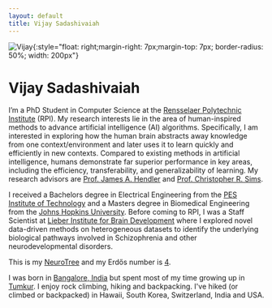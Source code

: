 ```yaml
---
layout: default
title: Vijay Sadashivaiah
---
```


![Vijay]({{site.url}}/assets/images/avatar.jpeg){:style="float: right;margin-right: 7px;margin-top: 7px; border-radius: 50%; width: 200px"}

# Vijay Sadashivaiah

I&rsquo;m a PhD Student in Computer Science at the [Rensselaer Polytechnic Institute](https://www.rpi.edu/) (RPI). My research interests lie in the area of human-inspired methods to advance artificial intelligence (AI) algorithms. Specifically, I am interested in exploring how the human brain abstracts away knowledge from one context/environment and later uses it to learn quickly and efficiently in new contexts. Compared to existing methods in artificial intelligence, humans demonstrate far superior performance in key areas, including the efficiency, transferability, and generalizability of learning. My research advisors are [Prof. James A. Hendler](https://www.cs.rpi.edu/~hendler/) and [Prof. Christopher R. Sims](https://faculty.rpi.edu/node/36200). 

I received a Bachelors degree in Electrical Engineering from the [PES Institute of Technology](https://pes.edu) and a Masters degree in Biomedical Engineering from the [Johns Hopkins University](https://jhu.edu). Before coming to RPI,  I was a Staff Scientist at [Lieber Institute for Brain Development](https://www.libd.org) where I explored novel data-driven methods on heterogeneous datasets to identify the underlying biological pathways involved in Schizophrenia and other neurodevelopmental disorders.

This is my [NeuroTree](https://neurotree.org/neurotree/tree.php?pid=184853) and my Erdős number is [4](https://www.csauthors.net/distance/vijay-sadashivaiah/paul-erdos).

I was born in [Bangalore, India](https://en.wikipedia.org/wiki/Bangalore) but spent most of my time growing up in [Tumkur](https://en.wikipedia.org/wiki/Tumkur). I enjoy rock climbing, hiking and backpacking. I've hiked (or climbed or backpacked) in Hawaii, South Korea, Switzerland, India and USA.
